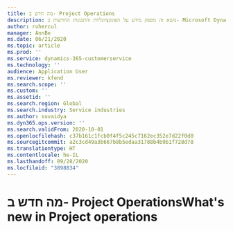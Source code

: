 ```yaml
---
title: מה חדש ב- Project Operations
description: נושא זה מספק מידע על הפונקציונליות והתכונות החדשות ב- Microsoft Dynamics 365 Project Operations.
author: ruhercul
manager: AnnBe
ms.date: 06/21/2020
ms.topic: article
ms.prod: ''
ms.service: dynamics-365-customerservice
ms.technology: ''
audience: Application User
ms.reviewer: kfend
ms.search.scope: ''
ms.custom: ''
ms.assetid: ''
ms.search.region: Global
ms.search.industry: Service industries
ms.author: suvaidya
ms.dyn365.ops.version: ''
ms.search.validFrom: 2020-10-01
ms.openlocfilehash: c37b161c1fcb0f4f5c245c7162ec352e7d22f0d0
ms.sourcegitcommit: a2c3cd49a3b667b8b5edaa31788b4b9b1f728d78
ms.translationtype: HT
ms.contentlocale: he-IL
ms.lasthandoff: 09/28/2020
ms.locfileid: "3898834"
---
```

# <a name="whats-new-in-project-operations"></a><span data-ttu-id="2245e-103">מה חדש ב- Project Operations</span><span class="sxs-lookup"><span data-stu-id="2245e-103">What's new in Project operations</span></span>
